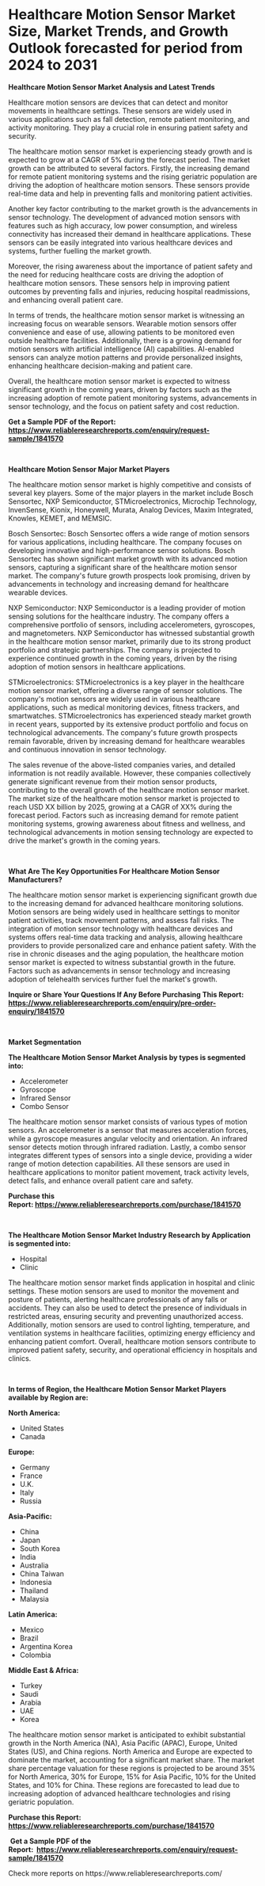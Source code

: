 <p><h1>Healthcare Motion Sensor Market Size, Market Trends, and Growth Outlook forecasted for period from 2024 to 2031</h1></p><p><strong>Healthcare Motion Sensor Market Analysis and Latest Trends</strong></p>
<p><p>Healthcare motion sensors are devices that can detect and monitor movements in healthcare settings. These sensors are widely used in various applications such as fall detection, remote patient monitoring, and activity monitoring. They play a crucial role in ensuring patient safety and security.</p><p>The healthcare motion sensor market is experiencing steady growth and is expected to grow at a CAGR of 5% during the forecast period. The market growth can be attributed to several factors. Firstly, the increasing demand for remote patient monitoring systems and the rising geriatric population are driving the adoption of healthcare motion sensors. These sensors provide real-time data and help in preventing falls and monitoring patient activities.</p><p>Another key factor contributing to the market growth is the advancements in sensor technology. The development of advanced motion sensors with features such as high accuracy, low power consumption, and wireless connectivity has increased their demand in healthcare applications. These sensors can be easily integrated into various healthcare devices and systems, further fuelling the market growth.</p><p>Moreover, the rising awareness about the importance of patient safety and the need for reducing healthcare costs are driving the adoption of healthcare motion sensors. These sensors help in improving patient outcomes by preventing falls and injuries, reducing hospital readmissions, and enhancing overall patient care.</p><p>In terms of trends, the healthcare motion sensor market is witnessing an increasing focus on wearable sensors. Wearable motion sensors offer convenience and ease of use, allowing patients to be monitored even outside healthcare facilities. Additionally, there is a growing demand for motion sensors with artificial intelligence (AI) capabilities. AI-enabled sensors can analyze motion patterns and provide personalized insights, enhancing healthcare decision-making and patient care.</p><p>Overall, the healthcare motion sensor market is expected to witness significant growth in the coming years, driven by factors such as the increasing adoption of remote patient monitoring systems, advancements in sensor technology, and the focus on patient safety and cost reduction.</p></p>
<p><strong>Get a Sample PDF of the Report:&nbsp; <a href="https://www.reliableresearchreports.com/enquiry/request-sample/1841570">https://www.reliableresearchreports.com/enquiry/request-sample/1841570</a></strong></p>
<p>&nbsp;</p>
<p><strong>Healthcare Motion Sensor Major Market Players</strong></p>
<p><p>The healthcare motion sensor market is highly competitive and consists of several key players. Some of the major players in the market include Bosch Sensortec, NXP Semiconductor, STMicroelectronics, Microchip Technology, InvenSense, Kionix, Honeywell, Murata, Analog Devices, Maxim Integrated, Knowles, KEMET, and MEMSIC.</p><p>Bosch Sensortec: Bosch Sensortec offers a wide range of motion sensors for various applications, including healthcare. The company focuses on developing innovative and high-performance sensor solutions. Bosch Sensortec has shown significant market growth with its advanced motion sensors, capturing a significant share of the healthcare motion sensor market. The company's future growth prospects look promising, driven by advancements in technology and increasing demand for healthcare wearable devices.</p><p>NXP Semiconductor: NXP Semiconductor is a leading provider of motion sensing solutions for the healthcare industry. The company offers a comprehensive portfolio of sensors, including accelerometers, gyroscopes, and magnetometers. NXP Semiconductor has witnessed substantial growth in the healthcare motion sensor market, primarily due to its strong product portfolio and strategic partnerships. The company is projected to experience continued growth in the coming years, driven by the rising adoption of motion sensors in healthcare applications.</p><p>STMicroelectronics: STMicroelectronics is a key player in the healthcare motion sensor market, offering a diverse range of sensor solutions. The company's motion sensors are widely used in various healthcare applications, such as medical monitoring devices, fitness trackers, and smartwatches. STMicroelectronics has experienced steady market growth in recent years, supported by its extensive product portfolio and focus on technological advancements. The company's future growth prospects remain favorable, driven by increasing demand for healthcare wearables and continuous innovation in sensor technology.</p><p>The sales revenue of the above-listed companies varies, and detailed information is not readily available. However, these companies collectively generate significant revenue from their motion sensor products, contributing to the overall growth of the healthcare motion sensor market. The market size of the healthcare motion sensor market is projected to reach USD XX billion by 2025, growing at a CAGR of XX% during the forecast period. Factors such as increasing demand for remote patient monitoring systems, growing awareness about fitness and wellness, and technological advancements in motion sensing technology are expected to drive the market's growth in the coming years.</p></p>
<p>&nbsp;</p>
<p><strong>What Are The Key Opportunities For Healthcare Motion Sensor Manufacturers?</strong></p>
<p><p>The healthcare motion sensor market is experiencing significant growth due to the increasing demand for advanced healthcare monitoring solutions. Motion sensors are being widely used in healthcare settings to monitor patient activities, track movement patterns, and assess fall risks. The integration of motion sensor technology with healthcare devices and systems offers real-time data tracking and analysis, allowing healthcare providers to provide personalized care and enhance patient safety. With the rise in chronic diseases and the aging population, the healthcare motion sensor market is expected to witness substantial growth in the future. Factors such as advancements in sensor technology and increasing adoption of telehealth services further fuel the market's growth.</p></p>
<p><strong>Inquire or Share Your Questions If Any Before Purchasing This Report: <a href="https://www.reliableresearchreports.com/enquiry/pre-order-enquiry/1841570">https://www.reliableresearchreports.com/enquiry/pre-order-enquiry/1841570</a></strong></p>
<p>&nbsp;</p>
<p><strong>Market Segmentation</strong></p>
<p><strong>The Healthcare Motion Sensor Market Analysis by types is segmented into:</strong></p>
<p><ul><li>Accelerometer</li><li>Gyroscope</li><li>Infrared Sensor</li><li>Combo Sensor</li></ul></p>
<p><p>The healthcare motion sensor market consists of various types of motion sensors. An accelerometer is a sensor that measures acceleration forces, while a gyroscope measures angular velocity and orientation. An infrared sensor detects motion through infrared radiation. Lastly, a combo sensor integrates different types of sensors into a single device, providing a wider range of motion detection capabilities. All these sensors are used in healthcare applications to monitor patient movement, track activity levels, detect falls, and enhance overall patient care and safety.</p></p>
<p><strong>Purchase this Report:&nbsp;<a href="https://www.reliableresearchreports.com/purchase/1841570">https://www.reliableresearchreports.com/purchase/1841570</a></strong></p>
<p>&nbsp;</p>
<p><strong>The Healthcare Motion Sensor Market Industry Research by Application is segmented into:</strong></p>
<p><ul><li>Hospital</li><li>Clinic</li></ul></p>
<p><p>The healthcare motion sensor market finds application in hospital and clinic settings. These motion sensors are used to monitor the movement and posture of patients, alerting healthcare professionals of any falls or accidents. They can also be used to detect the presence of individuals in restricted areas, ensuring security and preventing unauthorized access. Additionally, motion sensors are used to control lighting, temperature, and ventilation systems in healthcare facilities, optimizing energy efficiency and enhancing patient comfort. Overall, healthcare motion sensors contribute to improved patient safety, security, and operational efficiency in hospitals and clinics.</p></p>
<p>&nbsp;</p>
<p><strong>In terms of Region, the Healthcare Motion Sensor Market Players available by Region are:</strong></p>
<p>
    <p> <strong> North America: </strong>
        <ul>
            <li>United States</li>
            <li>Canada</li>
        </ul>
        </p> 
    <p> <strong> Europe: </strong>
        <ul>
            <li>Germany</li>
            <li>France</li>
            <li>U.K.</li>
            <li>Italy</li>
            <li>Russia</li>
        </ul>
        </p> 
    <p> <strong> Asia-Pacific: </strong>
        <ul>
            <li>China</li>
            <li>Japan</li>
            <li>South Korea</li>
            <li>India</li>
            <li>Australia</li>
            <li>China Taiwan</li>
            <li>Indonesia</li>
            <li>Thailand</li>
            <li>Malaysia</li>
        </ul>
        </p> 
    <p> <strong> Latin America: </strong>
        <ul>
            <li>Mexico</li>
            <li>Brazil</li>
            <li>Argentina Korea</li>
            <li>Colombia</li>
        </ul>
        </p> 
    <p> <strong> Middle East & Africa: </strong>
        <ul>
            <li>Turkey</li>
            <li>Saudi</li>
            <li>Arabia</li>
            <li>UAE</li>
            <li>Korea</li>
        </ul>
    </p>
    </p>
<p><p>The healthcare motion sensor market is anticipated to exhibit substantial growth in the North America (NA), Asia Pacific (APAC), Europe, United States (US), and China regions. North America and Europe are expected to dominate the market, accounting for a significant market share. The market share percentage valuation for these regions is projected to be around 35% for North America, 30% for Europe, 15% for Asia Pacific, 10% for the United States, and 10% for China. These regions are forecasted to lead due to increasing adoption of advanced healthcare technologies and rising geriatric population.</p></p>
<p><strong>Purchase this Report: <a href="https://www.reliableresearchreports.com/purchase/1841570">https://www.reliableresearchreports.com/purchase/1841570</a></strong></p>
<p>&nbsp;<strong>Get a Sample PDF of the Report:&nbsp;&nbsp;<a href="https://www.reliableresearchreports.com/enquiry/request-sample/1841570">https://www.reliableresearchreports.com/enquiry/request-sample/1841570</a></strong></p>
<p><strong></strong></p>
<p>Check more reports on https://www.reliableresearchreports.com/</p>